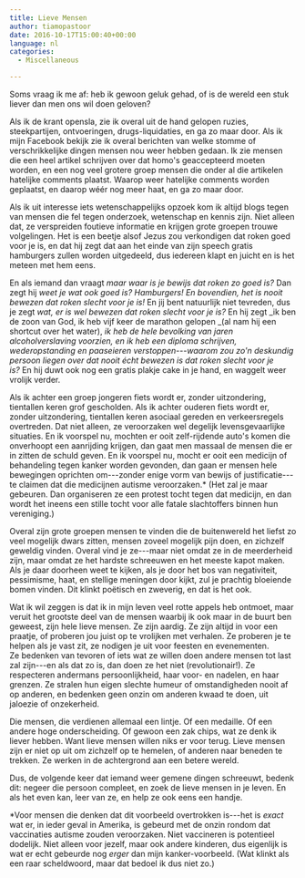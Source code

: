 ```yaml
---
title: Lieve Mensen
author: tiamopastoor
date: 2016-10-17T15:00:40+00:00
language: nl
categories:
  - Miscellaneous

---
```

Soms vraag ik me af: heb ik gewoon geluk gehad, of is de wereld een stuk liever dan men ons wil doen geloven?

Als ik de krant opensla, zie ik overal uit de hand gelopen ruzies, steekpartijen, ontvoeringen, drugs-liquidaties, en ga zo maar door. Als ik mijn Facebook bekijk zie ik overal berichten van welke stomme of verschrikkelijke dingen mensen nou weer hebben gedaan. Ik zie mensen die een heel artikel schrijven over dat homo's geaccepteerd moeten worden, en een nog veel grotere groep mensen die onder al die artikelen hatelijke comments plaatst. Waarop weer hatelijke comments worden geplaatst, en daarop wéér nog meer haat, en ga zo maar door.


Als ik uit interesse iets wetenschappelijks opzoek kom ik altijd blogs tegen van mensen die fel tegen onderzoek, wetenschap en kennis zijn. Niet alleen dat, ze verspreiden foutieve informatie en krijgen grote groepen trouwe volgelingen. Het is een beetje alsof Jezus zou verkondigen dat roken goed voor je is, en dat hij zegt dat aan het einde van zijn speech gratis hamburgers zullen worden uitgedeeld, dus iedereen klapt en juicht en is het meteen met hem eens.

En als iemand dan vraagt _maar waar is je bewijs dat roken zo goed is?_ Dan zegt hij _weet je wat ook goed is? Hamburgers!_ _En bovendien, het is nooit bewezen dat roken slecht voor je is!_ En jij bent natuurlijk niet tevreden, dus je zegt _wat, er is wel bewezen dat roken slecht voor je is?_ En hij zegt _ik ben de zoon van God, ik heb vijf keer de marathon gelopen _(al nam hij een shortcut over het water), _ik heb de hele bevolking van jaren alcoholverslaving voorzien, en ik heb een diploma schrijven, wederopstanding en paaseieren verstoppen---waarom zou zo'n deskundig persoon liegen over dat nooit écht bewezen is dat roken slecht voor je is?_ En hij duwt ook nog een gratis plakje cake in je hand, en waggelt weer vrolijk verder.

Als ik achter een groep jongeren fiets wordt er, zonder uitzondering, tientallen keren grof gescholden. Als ik achter ouderen fiets wordt er, zonder uitzondering, tientallen keren asociaal gereden en verkeersregels overtreden. Dat niet alleen, ze veroorzaken wel degelijk levensgevaarlijke situaties. En ik voorspel nu, mochten er ooit zelf-rijdende auto's komen die onverhoopt een aanrijding krijgen, dan gaat men massaal de mensen die er in zitten de schuld geven. En ik voorspel nu, mocht er ooit een medicijn of behandeling tegen kanker worden gevonden, dan gaan er mensen hele bewegingen oprichten om---zonder enige vorm van bewijs of justificatie---te claimen dat die medicijnen autisme veroorzaken.* (Het zal je maar gebeuren. Dan organiseren ze een protest tocht tegen dat medicijn, en dan wordt het ineens een stille tocht voor alle fatale slachtoffers binnen hun vereniging.)

Overal zijn grote groepen mensen te vinden die de buitenwereld het liefst zo veel mogelijk dwars zitten, mensen zoveel mogelijk pijn doen, en zichzelf geweldig vinden. Overal vind je ze---maar niet omdat ze in de meerderheid zijn, maar omdat ze het hardste schreeuwen en het meeste kapot maken. Als je daar doorheen weet te kijken, als je door het bos van negativiteit, pessimisme, haat, en stellige meningen door kijkt, zul je prachtig bloeiende bomen vinden. Dit klinkt poëtisch en zweverig, en dat is het ook.

Wat ik wil zeggen is dat ik in mijn leven veel rotte appels heb ontmoet, maar veruit het grootste deel van de mensen waarbij ik ook maar in de buurt ben geweest, zijn hele lieve mensen. Ze zijn aardig. Ze zijn altijd in voor een praatje, of proberen jou juist op te vrolijken met verhalen. Ze proberen je te helpen als je vast zit, ze nodigen je uit voor feesten en evenementen. Ze bedenken van tevoren of iets wat ze willen doen andere mensen tot last zal zijn---en als dat zo is, dan doen ze het niet (revolutionair!). Ze respecteren andermans persoonlijkheid, haar voor- en nadelen, en haar grenzen. Ze stralen hun eigen slechte humeur of omstandigheden nooit af op anderen, en bedenken geen onzin om anderen kwaad te doen, uit jaloezie of onzekerheid.

Die mensen, die verdienen allemaal een lintje. Of een medaille. Of een andere hoge onderscheiding. Of gewoon een zak chips, wat ze denk ik liever hebben. Want lieve mensen willen niks er voor terug. Lieve mensen zijn er niet op uit om zichzelf op te hemelen, of anderen naar beneden te trekken. Ze werken in de achtergrond aan een betere wereld.

Dus, de volgende keer dat iemand weer gemene dingen schreeuwt, bedenk dit: negeer die persoon compleet, en zoek de lieve mensen in je leven. En als het even kan, leer van ze, en help ze ook eens een handje.

*Voor mensen die denken dat dit voorbeeld overtrokken is---het is _exact_ wat er, in ieder geval in Amerika, is gebeurd met de onzin rondom dat vaccinaties autisme zouden veroorzaken. Niet vaccineren is potentieel dodelijk. Niet alleen voor jezelf, maar ook andere kinderen, dus eigenlijk is wat er echt gebeurde nog _erger_ dan mijn kanker-voorbeeld. (Wat klinkt als een raar scheldwoord, maar dat bedoel ik dus niet zo.)
